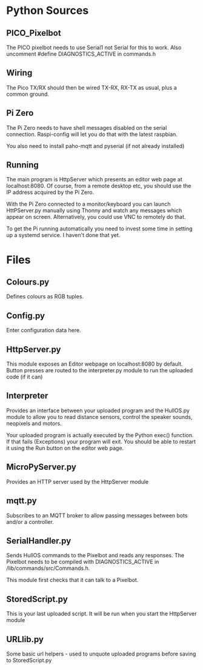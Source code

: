 # Python Sources #

## PICO_Pixelbot

The PICO pixelbot needs to use Serial1 not Serial for this to work. Also uncomment #define DIAGNOSTICS_ACTIVE  in commands.h

## Wiring

The Pico TX/RX should then be wired TX-RX, RX-TX as usual, plus a common ground.

## Pi Zero

The Pi Zero needs to have shell messages disabled on the serial connection. Raspi-config will let you do that with the latest raspbian.

You also need to install paho-mqtt and pyserial (if not already installed)

## Running

The main program is HttpServer which presents an editor web page at localhost:8080. Of course, from a remote desktop etc, you should use the IP address acquired by the Pi Zero.

With the Pi Zero connected to a monitor/keyboard you can launch HttPServer.py manually using Thonny and watch any 
messages which appear on screen. Alternatively, you could use VNC to remotely do that.

To get the Pi running automatically you need to invest some time in setting up a systemd service. I haven't done that yet.

# Files

## Colours.py

Defines colours as RGB tuples.

## Config.py

Enter configuration data here.

## HttpServer.py

This module exposes an Editor webpage on localhost:8080 by default. Button presses are routed to the interpreter.py 
module to run the uploaded code (if it can)

## Interpreter

Provides an interface between your uploaded program and the HullOS.py module to allow you to read distance sensors, 
control the speaker sounds, neopixels and motors.

Your uploaded program is actually executed by the Python exec() function. If that fails (Exceptions) your program 
will exit. You should be able to restart it using the Run button on the editor web page.

## MicroPyServer.py

Provides an HTTP server used by the HttpServer module

## mqtt.py

Subscribes to an MQTT broker to allow passing messages between bots and/or a controller.

## SerialHandler.py

Sends HullOS commands to the Pixelbot and reads any responses. The Pixelbot needs to be compiled with 
DIAGNOSTICS_ACTIVE in /lib/commands/src/Commands.h. 

This module first checks that it can talk to a Pixelbot. 

## StoredScript.py

This is your last uploaded script. It will be run when you start the HttpServer module

## URLlib.py

Some basic url helpers - used to unquote uploaded programs before saving to StoredScript.py







